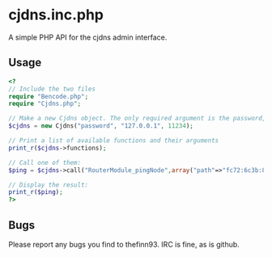 cjdns.inc.php
=============
A simple PHP API for the cjdns admin interface.

Usage
-------------
```php
<?
// Include the two files
require "Bencode.php";
require "Cjdns.php";

// Make a new Cjdns object. The only required argument is the password, but it also accepts the IP and the port
$cjdns = new Cjdns("password", "127.0.0.1", 11234);

// Print a list of available functions and their arguments
print_r($cjdns->functions);

// Call one of them:
$ping = $cjdns->call("RouterModule_pingNode",array("path"=>"fc72:6c3b:8c74:68a7:d8c3:b4e0:6cbd:9588")));

// Display the result:
print_r($ping);
?>
```

Bugs
-------------
Please report any bugs you find to thefinn93. IRC is fine, as is github.
